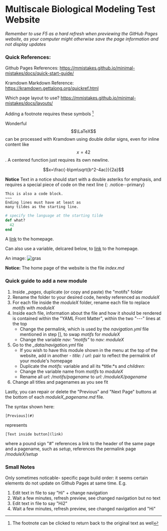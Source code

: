 # Multiscale Biological Modeling Test Website

*Remember to use F5 as a hard refresh when previewing the GitHub Pages website, as your computer might otherwise save the page information and not display updates* 

### Quick References: 

Github Pages References: https://mmistakes.github.io/minimal-mistakes/docs/quick-start-guide/

Kramdown Markdown Reference: https://kramdown.gettalong.org/quickref.html

Which page layout to use? https://mmistakes.github.io/minimal-mistakes/docs/layouts/

Adding a footnote requires these symbols [^1]

Wonderful $$\LaTeX$$ can be processed with Kramdown using double dollar signs, even for inline content like $$x=42$$. A centered function just requires its own newline. 

$$x=\frac{-b\pm\sqrt{b^2-4ac}}{2a}$$

**Notice** Text in a notice should start with a double asteriks for emphasis, and requires a special piece of code on the next line 
{: .notice--primary}

~~~~~~
This is also a code block.
~~~
Ending lines must have at least as
many tildes as the starting line.
~~~~~~~~~~~~

~~~ ruby
# specify the language at the starting tilde
def what?
  42
end
~~~

A [link](http://kramdown.gettalong.org "hp")
to the homepage.

Can also use a variable, delcared below, to [link][kramdown hp]
to the homepage.

[kramdown hp]: http://kramdown.gettalong.org "hp"

An image: ![gras](assets/images/bio-photo.jpg)

[^1]: The footnote can be clicked to return back to the original text as well

**Notice:** The home page of the website is the file *index.md*

### Quick guide to add a new module

1. Inside *_pages*, duplicate (or copy and paste) the "motifs" folder
2. Rename the folder to your desired code, hereby referenced as *moduleX*
3. For each file inside the *moduleX* folder, rename each file to replace *motifs* with *moduleX*
4. Inside each file, information about the file and how it should be rendered is contained within the "YAML Front Matter", within the two "---" lines at the top
    * Change the permalink, which is used by the *navigation.yml* file mentioned in step [], to swap *motifs* for *moduleX*
    * Change the variable *nav: "motifs"* to *nav: moduleX*
5. Go to the *_data/navigation.yml* file
    * If you wish to have this module shown in the menu at the top of the website, add in another *- title:* / *url:* pair to reflect the permalink of your module's homepage
    * Duplicate the *motifs:* variable and all its *title:*s and *children:*
    * Change the variable name from *motifs* to *moduleX*
    * Rename all *url: /motifs/pagename* to *url: /moduleX/pagename*
6. Change all titles and pagenames as you see fit

Lastly, you can repair or delete the "Previous" and "Next Page" buttons at the bottom of each *moduleX_pagename.md* file.   

The syntax shown here: 
~~~
[Previous](#)
~~~
represents 
~~~
[Text inside button](link)
~~~
where a pound sign "#" references a link to the header of the same page and a pagename, such as *setup*, references the permalink page */moduleX/setup*

### Small Notes

Only sometimes noticable- specific page build order: it seems certain elements do not update on Github Pages at same time. E.g.
  1. Edit text in file to say "Hi" + change navigation
  2. Wait a few minutes, refresh preview, see changed navigation but no text
  3. Edit text in file to say "Hi2"
  4. Wait a few minutes, refresh preview, see changed navigation and "Hi"


